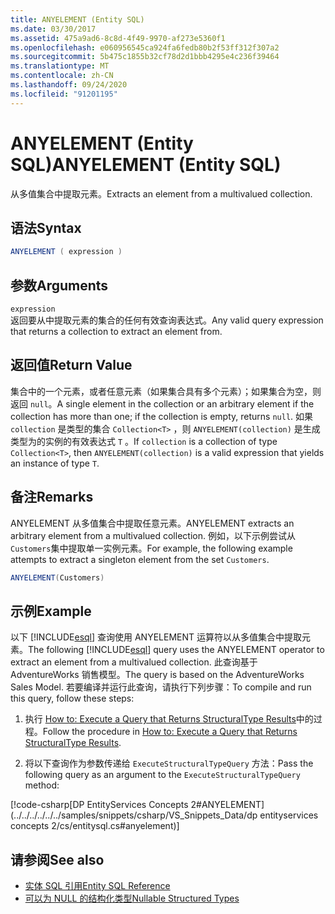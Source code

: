 ```yaml
---
title: ANYELEMENT (Entity SQL)
ms.date: 03/30/2017
ms.assetid: 475a9ad6-8c8d-4f49-9970-af273e5360f1
ms.openlocfilehash: e060956545ca924fa6fedb80b2f53ff312f307a2
ms.sourcegitcommit: 5b475c1855b32cf78d2d1bbb4295e4c236f39464
ms.translationtype: MT
ms.contentlocale: zh-CN
ms.lasthandoff: 09/24/2020
ms.locfileid: "91201195"
---
```

# <a name="anyelement-entity-sql"></a><span data-ttu-id="1766c-102">ANYELEMENT (Entity SQL)</span><span class="sxs-lookup"><span data-stu-id="1766c-102">ANYELEMENT (Entity SQL)</span></span>

<span data-ttu-id="1766c-103">从多值集合中提取元素。</span><span class="sxs-lookup"><span data-stu-id="1766c-103">Extracts an element from a multivalued collection.</span></span>  
  
## <a name="syntax"></a><span data-ttu-id="1766c-104">语法</span><span class="sxs-lookup"><span data-stu-id="1766c-104">Syntax</span></span>  
  
```csharp
ANYELEMENT ( expression )  
```  
  
## <a name="arguments"></a><span data-ttu-id="1766c-105">参数</span><span class="sxs-lookup"><span data-stu-id="1766c-105">Arguments</span></span>  

 `expression`  
 <span data-ttu-id="1766c-106">返回要从中提取元素的集合的任何有效查询表达式。</span><span class="sxs-lookup"><span data-stu-id="1766c-106">Any valid query expression that returns a collection to extract an element from.</span></span>  
  
## <a name="return-value"></a><span data-ttu-id="1766c-107">返回值</span><span class="sxs-lookup"><span data-stu-id="1766c-107">Return Value</span></span>  

 <span data-ttu-id="1766c-108">集合中的一个元素，或者任意元素（如果集合具有多个元素）；如果集合为空，则返回 `null`。</span><span class="sxs-lookup"><span data-stu-id="1766c-108">A single element in the collection or an arbitrary element if the collection has more than one; if the collection is empty, returns `null`.</span></span> <span data-ttu-id="1766c-109">如果 `collection` 是类型的集合 `Collection<T>` ，则 `ANYELEMENT(collection)` 是生成类型为的实例的有效表达式 `T` 。</span><span class="sxs-lookup"><span data-stu-id="1766c-109">If `collection` is a collection of type `Collection<T>`, then `ANYELEMENT(collection)` is a valid expression that yields an instance of type `T`.</span></span>  
  
## <a name="remarks"></a><span data-ttu-id="1766c-110">备注</span><span class="sxs-lookup"><span data-stu-id="1766c-110">Remarks</span></span>  

 <span data-ttu-id="1766c-111">ANYELEMENT 从多值集合中提取任意元素。</span><span class="sxs-lookup"><span data-stu-id="1766c-111">ANYELEMENT extracts an arbitrary element from a multivalued collection.</span></span> <span data-ttu-id="1766c-112">例如，以下示例尝试从 `Customers`集中提取单一实例元素。</span><span class="sxs-lookup"><span data-stu-id="1766c-112">For example, the following example attempts to extract a singleton element from the set `Customers`.</span></span>  
  
```csharp
ANYELEMENT(Customers)  
```  
  
## <a name="example"></a><span data-ttu-id="1766c-113">示例</span><span class="sxs-lookup"><span data-stu-id="1766c-113">Example</span></span>  

 <span data-ttu-id="1766c-114">以下 [!INCLUDE[esql](../../../../../../includes/esql-md.md)] 查询使用 ANYELEMENT 运算符以从多值集合中提取元素。</span><span class="sxs-lookup"><span data-stu-id="1766c-114">The following [!INCLUDE[esql](../../../../../../includes/esql-md.md)] query uses the ANYELEMENT operator to extract an element from a multivalued collection.</span></span> <span data-ttu-id="1766c-115">此查询基于 AdventureWorks 销售模型。</span><span class="sxs-lookup"><span data-stu-id="1766c-115">The query is based on the AdventureWorks Sales Model.</span></span> <span data-ttu-id="1766c-116">若要编译并运行此查询，请执行下列步骤：</span><span class="sxs-lookup"><span data-stu-id="1766c-116">To compile and run this query, follow these steps:</span></span>  
  
1. <span data-ttu-id="1766c-117">执行 [How to: Execute a Query that Returns StructuralType Results](../how-to-execute-a-query-that-returns-structuraltype-results.md)中的过程。</span><span class="sxs-lookup"><span data-stu-id="1766c-117">Follow the procedure in [How to: Execute a Query that Returns StructuralType Results](../how-to-execute-a-query-that-returns-structuraltype-results.md).</span></span>  
  
2. <span data-ttu-id="1766c-118">将以下查询作为参数传递给 `ExecuteStructuralTypeQuery` 方法：</span><span class="sxs-lookup"><span data-stu-id="1766c-118">Pass the following query as an argument to the `ExecuteStructuralTypeQuery` method:</span></span>  
  
 [!code-csharp[DP EntityServices Concepts 2#ANYELEMENT](../../../../../../samples/snippets/csharp/VS_Snippets_Data/dp entityservices concepts 2/cs/entitysql.cs#anyelement)]  
  
## <a name="see-also"></a><span data-ttu-id="1766c-119">请参阅</span><span class="sxs-lookup"><span data-stu-id="1766c-119">See also</span></span>

- [<span data-ttu-id="1766c-120">实体 SQL 引用</span><span class="sxs-lookup"><span data-stu-id="1766c-120">Entity SQL Reference</span></span>](entity-sql-reference.md)
- [<span data-ttu-id="1766c-121">可以为 NULL 的结构化类型</span><span class="sxs-lookup"><span data-stu-id="1766c-121">Nullable Structured Types</span></span>](nullable-structured-types-entity-sql.md)
